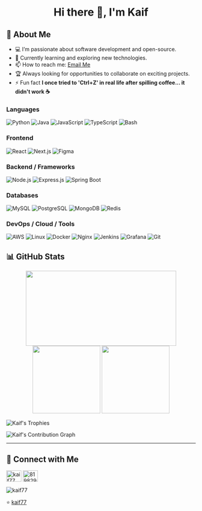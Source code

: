 <h1 align="center">Hi there 👋, I'm Kaif</h1>

## 🚀 About Me

- 💻 I’m passionate about software development and open-source.
- 🌱 Currently learning and exploring new technologies.
- 📫 How to reach me: [Email Me](mailto:kaifmk77@gmail.com)
- 🏆 Always looking for opportunities to collaborate on exciting projects.
- ⚡ Fun fact **I once tried to 'Ctrl+Z' in real life after spilling coffee... it didn't work ☕**

### Languages
![Python](https://img.shields.io/badge/-Python-000?style=flat&logo=python)
![Java](https://img.shields.io/badge/-Java-000?style=flat&logo=java&logoColor=white)
![JavaScript](https://img.shields.io/badge/-JavaScript-000?style=flat&logo=javascript)
![TypeScript](https://img.shields.io/badge/-TypeScript-000?style=flat&logo=typescript)
![Bash](https://img.shields.io/badge/-Bash-000?style=flat&logo=gnubash)

### Frontend
![React](https://img.shields.io/badge/-React-000?style=flat&logo=react)
![Next.js](https://img.shields.io/badge/-Next.js-000?style=flat&logo=nextdotjs)
![Figma](https://img.shields.io/badge/-Figma-000?style=flat&logo=figma)

### Backend / Frameworks
![Node.js](https://img.shields.io/badge/-Node.js-000?style=flat&logo=node.js)
![Express.js](https://img.shields.io/badge/-Express.js-000?style=flat&logo=express&logoColor=white)
![Spring Boot](https://img.shields.io/badge/-Spring%20Boot-000?style=flat&logo=spring-boot)

### Databases
![MySQL](https://img.shields.io/badge/-MySQL-000?style=flat&logo=mysql)
![PostgreSQL](https://img.shields.io/badge/-PostgreSQL-000?style=flat&logo=postgresql)
![MongoDB](https://img.shields.io/badge/-MongoDB-000?style=flat&logo=mongodb)
![Redis](https://img.shields.io/badge/-Redis-000?style=flat&logo=redis)

### DevOps / Cloud / Tools
![AWS](https://img.shields.io/badge/-AWS-000?style=flat&logo=amazon-aws)
![Linux](https://img.shields.io/badge/-Linux-000?style=flat&logo=linux)
![Docker](https://img.shields.io/badge/-Docker-000?style=flat&logo=docker)
![Nginx](https://img.shields.io/badge/-Nginx-000?style=flat&logo=nginx)
![Jenkins](https://img.shields.io/badge/-Jenkins-000?style=flat&logo=jenkins)
![Grafana](https://img.shields.io/badge/-Grafana-000?style=flat&logo=grafana)
![Git](https://img.shields.io/badge/-Git-000?style=flat&logo=git)

## 📊 GitHub Stats

<div align="center">

<img src="https://github-readme-stats.vercel.app/api/top-langs/?username=kaif77&layout=compact&theme=radical" height="200px" width="400px"/>

</div>

<div align="center">
  <img src="https://github-readme-stats.vercel.app/api?username=kaif77&show_icons=true&theme=radical" height="180px"/>
  <img src="https://streak-stats.demolab.com?user=kaif77&theme=tokyonight" height="180px"/>
</div>

![Kaif's Trophies](https://github-profile-trophy.vercel.app/?username=kaif77&theme=onestar&no-frame=true&column=9)

![Kaif's Contribution Graph](https://github-readme-activity-graph.vercel.app/graph?username=kaif77&theme=github-compact)

---

## 🔗 Connect with Me


<p align="left">
<a href="https://linkedin.com/in/kaif77" target="blank"><img align="center" src="https://raw.githubusercontent.com/rahuldkjain/github-profile-readme-generator/master/src/images/icons/Social/linked-in-alt.svg" alt="kaif77" height="30" width="40" /></a>
<a href="https://stackoverflow.com/users/8198290" target="blank"><img align="center" src="https://raw.githubusercontent.com/rahuldkjain/github-profile-readme-generator/master/src/images/icons/Social/stack-overflow.svg" alt="8198290" height="30" width="40" /></a>
</p>

<p align="left"> <img src="https://komarev.com/ghpvc/?username=kaif77&label=Profile%20views&color=0e75b6&style=flat" alt="kaif77" /> </p>


⭐️ [kaif77](https://github.com/kaif77)

